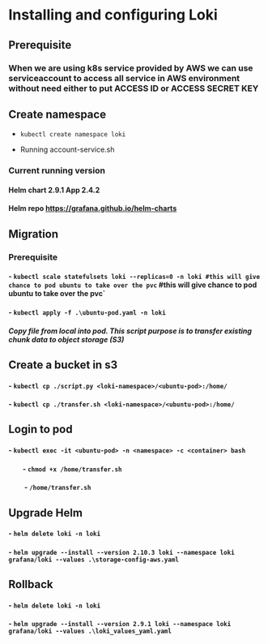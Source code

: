 # Installing and configuring Loki

## Prerequisite
### When we are using k8s service provided by AWS we can use serviceaccount to access all service in AWS environment without need either to put ACCESS ID or ACCESS SECRET KEY

## Create namespace
- `kubectl create namespace loki`

- Running account-service.sh

### Current running version
#### Helm chart 2.9.1 App 2.4.2
#### Helm repo https://grafana.github.io/helm-charts

## Migration

### Prerequisite
#### - `kubectl scale statefulsets loki --replicas=0 -n loki #this will give chance to pod ubuntu to take over the pvc` #this will give chance to pod ubuntu to take over the pvc`
#### - `kubectl apply -f .\ubuntu-pod.yaml -n loki`

#### *Copy file from local into pod. This script purpose is to transfer existing chunk data to object storage (S3)*

## Create a bucket in s3
#### - `kubectl cp ./script.py <loki-namespace>/<ubuntu-pod>:/home/`
#### - `kubectl cp ./transfer.sh <loki-namespace>/<ubuntu-pod>:/home/`

## Login to pod
#### - `kubectl exec -it <ubuntu-pod> -n <namespace> -c <container> bash`
#### &emsp;&emsp;- `chmod +x /home/transfer.sh`
#### &emsp;&emsp;     - `/home/transfer.sh`

## Upgrade Helm
#### - `helm delete loki -n loki`
#### - `helm upgrade --install --version 2.10.3 loki --namespace loki grafana/loki --values .\storage-config-aws.yaml`

## Rollback

#### - `helm delete loki -n loki`
#### - `helm upgrade --install --version 2.9.1 loki --namespace loki grafana/loki --values .\loki_values_yaml.yaml`